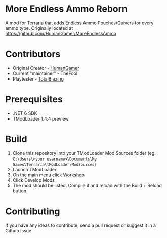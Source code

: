 # More Endless Ammo Reborn
A mod for Terraria that adds Endless Ammo Pouches/Quivers for every ammo type.
Originally located at https://github.com/HumanGamer/MoreEndlessAmmo

# Contributors
* Original Creator - [HumanGamer](https://github.com/HumanGamer)
* Current "maintainer" - TheFool
* Playtester - [TotalBlazing](https://github.com/Totalblazing)

# Prerequisites
* .NET 6 SDK
* TModLoader 1.4.4 preview

# Build
1. Clone this repository into your TModLoader Mod Sources folder (eg. ``C:\Users\<your username>\Documents\My Games\Terraria\tModLoader\ModSources``)
2. Launch TModLoader
3. On the main menu click Workshop
4. Click Develop Mods
5. The mod should be listed. Compile it and reload with the Build + Reload button.

# Contributing
If you have any ideas to contribute, send a pull request or suggest it in a Github Issue.
